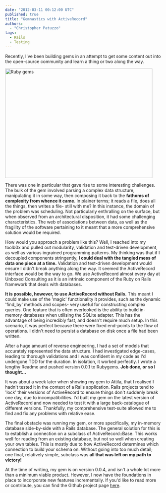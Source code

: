 ```yaml
---
date: "2012-03-11 00:12:00 UTC"
published: true
title: "Gemnastics with ActiveRecord"
authors:
  - "Christopher Patuzzo"
tags:
  - Rails
  - Testing
---
```


<p>Recently, I&#39;ve been building gems in an attempt to get some content out into the open-source community and learn a thing or two along the way.</p>
<p><img alt="Ruby gems" src="http://i39.tinypic.com/fazklk.jpg" style="width: 475px; height: 353px; " /></p>
<p>There was one in particular that gave rise to some interesting challenges. The bulk of the gem involved parsing a complex data structure, manipulating it in some way, then composing it back to the <strong>fathoms of complexity from whence it came</strong>. In plainer terms; it reads a file, does all the things, then writes a file- still with me? In this instance, the domain of the problem was scheduling. Not particularly enthralling on the surface, but when observed from an architectural disposition, it had some challenging characteristics. The web of associations between data, as well as the fragility of the software pertaining to it meant that a more comprehensive solution would be required.</p>
<p>How would you approach a problem like this? Well, I reached into my toolb0x and pulled out modularity, validation and test-driven development, as well as various ingrained programming patterns. My thinking was that if I decoupled components stringently, <strong>I could deal with the tangled mess of data one piece at a time.</strong> Validation and test-driven development would ensure I didn&#39;t break anything along the way. It seemed the ActiveRecord interface would be the way to go. We use ActiveRecord almost every day at Unboxed Consulting as it is an intrinsic component of the Ruby on Rails framework that deals with databases.</p>
<p><strong>It is possible, however, to use ActiveRecord without Rails.</strong> This meant I could make use of the &#39;magic&#39; functionality it provides, such as the dynamic &#39;find_by&#39; methods and scopes- very useful for constructing complex queries. One feature that is often overlooked is the ability to build in-memory databases when utilising the SQLite adapter. This has the advantage of being incredibly fast, and doesn&#39;t require much setup. In this scenario, it was perfect because there were fixed end-points to the flow of operations. I didn&#39;t need to persist a database on disk once a file had been written.</p>
<p>After a huge amount of reverse engineering, I had a set of models that accurately represented the data structure. I had investigated edge-cases, leading to thorough validations and I was confident in my code as I&#39;d undergone TDD for the duration. In isolation, it worked perfectly. I wrote a lengthy Readme and pushed version 0.0.1 to Rubygems. <strong>Job done, or so I thought...</strong></p>
<p>It was about a week later when showing my gem to Attila, that I realised I hadn&#39;t tested it in the context of a Rails application. Rails projects tend to &#39;lock&#39; their versions of ActiveRecord to ensure things don&#39;t suddenly break one day, due to incompatibilities. I&#39;d built my gem on the latest version of ActiveRecord and now needed to test it with a large back-catalogue of different versions. Thankfully, my comprehensive test-suite allowed me to find and fix any problems with relative ease.</p>
<p>The final obstacle was running my gem, or more specifically, my in-memory database side-by-side with a Rails database. The general solution for this is to establish a connection on a subclass of ActiveRecord::Base. This works well for reading from an existing database, but not so well when creating your own tables. This is mostly due to how ActiveRecord determines which connection to build your schema on. Without going into too much detail; one final, relatively simple, subclass was <strong>all that was left on my path to victory!</strong></p>
<p>At the time of writing, my gem is on version 0.0.4, and isn&#39;t a whole lot more than a minimum viable product. However, I now have the foundations in place to incorporate new features incrementally. If you&#39;d like to read more or contribute, you can find the Github project page <a href="https://github.com/tuzz/xteam_schedule">here</a>.</p>


